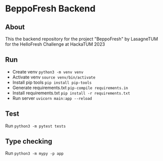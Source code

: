 # BeppoFresh Backend

## About
This the backend repository for the project "BeppoFresh" by LasagneTUM for the HelloFresh Challenge at HackaTUM 2023

## Run

- Create venv `python3 -m venv venv`
- Activate venv `source venv/bin/activate`
- Install pip tools `pip install pip-tools`
- Generate requirements.txt `pip-compile requirements.in`
- Install requirements.txt `pip install -r requirements.txt`
- Run server `uvicorn main:app --reload`

## Test

Run `python3 -m pytest tests`

## Type checking

Run `python3 -m mypy -p app`